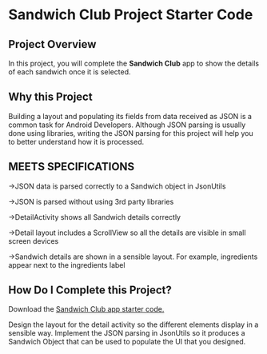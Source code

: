 # Sandwich Club Project Starter Code

## Project Overview
In this project, you will complete the **Sandwich Club** app to
show the details of each sandwich once it is selected.

## Why this Project

Building a layout and populating its fields from data received as JSON
is a common task for Android Developers. Although JSON parsing is usually
done using libraries, writing the JSON parsing for  this project will
help you to better understand how it is processed.

## MEETS SPECIFICATIONS

->JSON data is parsed correctly to a Sandwich object in JsonUtils

->JSON is parsed without using 3rd party libraries

->DetailActivity shows all Sandwich details correctly

->Detail layout includes a ScrollView so all the details are visible in small screen devices

->Sandwich details are shown in a sensible layout. For example, ingredients appear next to the ingredients label


## How Do I Complete this Project?
Download the [Sandwich Club app starter code.](https://github.com/udacity/sandwich-club-starter-code)

Design the layout for the detail activity so the different elements
display in a sensible way. Implement the JSON parsing in JsonUtils so it
produces a Sandwich Object that can be used to populate the UI that you designed.
